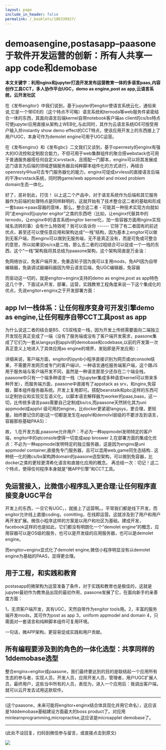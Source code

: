 ```yaml
---
layout: page
include_in_header: false
permalink: /_booklets/106339927/
---
```

demoasengine,postasapp–paasone于软件开发运营的创新：所有人共享一app code和demobase
=====

__本文关键字：利用nginx和jupyter打造开发发布运营教育一体的多语言paas,内容创作工具CCT，多人协作平台UGC，demo as engine,post as app,云语言系统，云开发社区__

在《发布engitor》中我们说到，基于jupyter的engitor使语言系统云化，通俗来说,它是一个带IDE的（这个特点不可略）语言系统和ternoda等web服务件紧密结合一体的东西，其面向语言后端kernel自带notebook客户端as client的cs/bs特点可使jupyter应用直接从架构上WEB化,与此同时，其作为云语言系统IDE可按受用户输入并instantly show demo effect的CCT特点，使该应用开发上的东西接上了用户UGC，本身可作为demolet engine可用于UGC运营。

在《发布enginx》和《发布gbc》二文我们又谈到，基于openresty的enginx有强大的IO流控和定制胶合能力，不但可用于web集群组件的聚合搭webstack也可用于普通服务器搭任何自定义srvstack，且搭配一门脚本，enginx可以将其发展成这门语言为后端的领域逻辑服务器且纯粹脚本组件化的方式进行，再结合openresty中lua可去专门服务器化的能力，enginx可促成srvless的直接语言后端的干净srvstack系统，同时跨game/web appmodel and mixed problem domain生态一体化。

好了，恶补到此，打住！ 以上这二个产品中，对于语言系统作为后端和其它服务器作为前端的处理特点是同样鲜明的，这就开始有了技术整合这二者的基础和形成一套baas->paas容器的意味，那么，整合这二者 - 可能其一种技术实现方向就如同“走enginx的jupyter engitor”之类的东西吧（比如，让enginx代替其中的ternodo，让enginx中的语言系统engitor kernel化，加一些容器方面用nginx实现域名流转的事）会有什么特效呢？我可以告诉你 ------ 它除了有二者固有的前述优点，甚至还可以使任意应用和架构达成“一栈”结构，因为基本上engitor可以做到无客户端，而enginx可以做到无服务端，无不是真正没有，而是可免或可整合的意思，所以如果说bs/cs是二栈，那么去二者的过程结合可以促成一个一栈的东西，这个“一栈”架构我将其总结为paasone架构，这个架构简直是万金油：

免网络协议，免客户端开发，免重造轮子因为我可以复用mods，免API因为自带编辑器，免装调试器编码器因为带云语言后端，免UGC编辑器，免容器

而驱动这一切的，就是engitor+enginx支持的demo as engine,post as app特色这几个字，下面试从开发、部署，运营，实践教育工程角度来说一下这个集成化的优点，先说engitor+enginx之于开发部署方面：

app lvl一栈体系：让任何程序变身可开发引擎demo as engine,让任何程序自带CCT工具post as app
-----

为什么说这二者的结合是BS、CS双栈变一栈，因为开发上传统需要面向二端独立开发现在真正变成了一端（没有了服务端或没有了客户端开发需求，paasone集成了它们为一套从langsys到applvl的demobase和codebase,以前的开发第一次真正意义上地进入了具体应用as engine的境界，发贴即是开发应用）：

详细来说，客户端方面，engitor的ipynb小程序直接识别为网页或qtconsole结果，不需要开发网页或专门的客户端UI，一种语言通吃服务端客户端，这个跟JS用于服务端与客户端开发不同，虽然是一种语言那至少还存在二个端全栈，paasone中只有一个端多种语言一栈（为jupyter集成多种语言kernel可以带来多种开发），而服务端方面，paasone中直接有了appstack as srv，和nginx,免容器，脚本组件服务器系统。开发上复用即可。搭配beanstalk和pbc这样的东西可以定制协议和实现交互语义化。以脚本语言解释器为worker的paas,baas，这一切，比传统多语言paas需要自己定制成bs/cs,而paasone天然转化其为uni appmodel成applvl 级可用的engine，比docker更紧密langsys，更合理，更轻量。始终要记住的是(这一切都是发生在applvl和demolvl层级的不要涉及到语言，容器那些基础PAAS)：

故，
1,在开发方面,paasone允许用户：不必为一种appmodel发明特定的客户端，engitor中的qtconsole使得一切变成app broswer
2,在部署方面的集成化优点：不必为一种appmodel发明特定的独立服务器，这是因为enginx是uni appmodel container,直接免专门服务器，且可以混用web,game同生态结构..
这种统一化的微cs/bs架构跨domain的paasone选型架构，可以做到免容器，比docker之类的更轻更清希化语言和直接化应用的概念。
再总结一次：切记！这二个特点，使得任何程序本身就是“微APP引擎”和CCT工具。

免运营接入，比微信小程序乱入更合理:让任何程序直接变身UGC平台
-----

开发上的东西，一旦它有UGC，，就接上了运营啊。。平常我们都是线下开发，而engitor允许线上直接coding，comitting，在线即运营。这就涉及到了用户和用户再开发扩展。微信小程序这样的方案是以用户和社区为基础，建成开发，facebook这样的也是如此，它们都没有明朗化一个“demolet engine”的概念，应用容器可以是OS级的服务，也可以是开发级的应用服务器，也可以是demolet engine。

而engitor+enginx显式化了demolet engine,微信小程序明显没有以demolet engine为基础的PAAS，显得更合理。

用于工程，和实践和教育
-----

postasapp的微架构为运营准备了条件，对于实践和教育也是极佳的，这就是jupyter最初作为教育品出现的最初作用，paasone发展了它，在面向新手的亲善度方面：

1，无须客户端开发，其有UGC，天然自带作为engitor tools用。2，丰富的服务端开发mods，其可作为post as app 3，uniform appmodel and domain 4，只需面对一套语言和纯粹脚本组件可复用环境。

一句话，微APP架构，更容易促成实践和用户贡献。

所有编程要涉及到的角色的一体化选型：共享同样的1ddemobase选型
-----

整合enginx+engitor成paasone，我们最终要达到的目的是联结起一个应用所有生态的参与者，实现人员，开发人员，应用开发人员，管理者，用户UGC扩展人员，最终用户，这些当中所有的人员，表现为，进入一个应用后：我调出客户端，就可以云开发去试用这款软件。

---------------------

(这个paasone，未来可能将engitor+enginx结合体具现化并用它命名），这应该是1dddemobase基础建设方面最大的boss product了。对应用minlearnprogramming,micropractise,这应该是microapplet demobase了。


-----


(此处不设回复，扫码到微信参与留言，或直接点击到原文)

![](/p/106339927/qrcode.png)

<!-- Markdeep: -->
<meta charset="utf-8">
<link rel="stylesheet" href="../../res/aloha.css?">

<script src="../../res/markdeep.min.js" charset="utf-8"></script>



